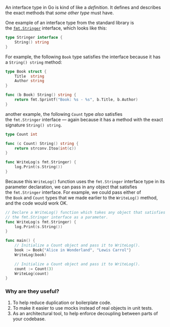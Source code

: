 An interface type in Go is kind of like a _definition_. It defines and describes the exact methods that _some other type_ must have.

One example of an interface type from the standard library is the [`fmt.Stringer`](https://pkg.go.dev/fmt/#Stringer) interface, which looks like this:

```go
type Stringer interface {     
	String() string 
} 
```

For example, the following `Book` type satisfies the interface because it has a `String() string` method:

```go
type Book struct {
    Title  string
    Author string
}

func (b Book) String() string {
    return fmt.Sprintf("Book: %s - %s", b.Title, b.Author)
}
```

another example, the following `Count` type _also_ satisfies the `fmt.Stringer` interface — again because it has a method with the exact signature `String() string`.

```go
type Count int

func (c Count) String() string {
    return strconv.Itoa(int(c))
}
```

```go
func WriteLog(s fmt.Stringer) {
    log.Print(s.String())
}
```
Because this `WriteLog()` function uses the `fmt.Stringer` interface type in its parameter declaration, we can pass in any object that satisfies the `fmt.Stringer` interface. For example, we could pass either of the `Book` and `Count` types that we made earlier to the `WriteLog()` method, and the code would work OK.

```go
// Declare a WriteLog() function which takes any object that satisfies
// the fmt.Stringer interface as a parameter.
func WriteLog(s fmt.Stringer) {
    log.Print(s.String())
}

func main() {
    // Initialize a Count object and pass it to WriteLog().
    book := Book{"Alice in Wonderland", "Lewis Carrol"}
    WriteLog(book)

    // Initialize a Count object and pass it to WriteLog().
    count := Count(3)
    WriteLog(count)
}
```

### Why are they useful?
1. To help reduce duplication or boilerplate code.
2. To make it easier to use mocks instead of real objects in unit tests.
3. As an architectural tool, to help enforce decoupling between parts of your codebase.